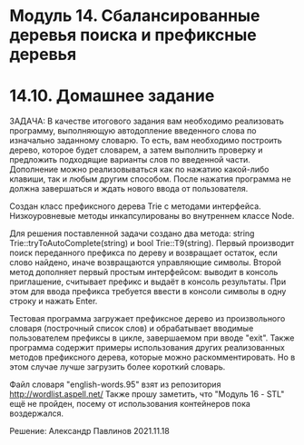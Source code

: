 Модуль 14. Сбалансированные деревья поиска и префиксные деревья 
=====================================================================
14.10. Домашнее задание
======================

ЗАДАЧА: В качестве итогового задания вам необходимо реализовать программу, выполняющую автодопление введенного слова по изначально заданному словарю.
То есть, вам необходимо построить дерево, которое будет словарем, а затем выполнить проверку и предложить подходящие варианты слов по введенной части. Дополнение можно реализовываться как по нажатию какой-либо клавиши, так и любым другим способом. После нажатия программа не должна завершаться и ждать нового ввода от пользователя.

Создан класс префиксного дерева Trie с методами интерфейса. Низкоуровневые методы инкапсулированы во внутреннем классе Node.

Для решения поставленной задачи создано два метода: string Trie::tryToAutoComplete(string) и bool Trie::T9(string).
Первый производит поиск переданного префикса по дереву и возвращает остаток, если слово найдено, иначе возвращаются управляющие символы.
Второй метод дополняет первый простым интерфейсом: выводит в консоль приглашение, считывает префикс и выдаёт в консоль результаты. При этом для ввода префикса требуется ввести в консоли символы в одну строку и нажать Enter.

Тестовая программа загружает префиксное дерево из произвольного словаря (построчный список слов) и обрабатывает вводимые пользователем префиксы в цикле, завершаемом при вводе "exit".
Также программа содержит примеры использования других реализованных методов префиксного дерева, которые можно раскомментировать. Но в этом случае лучше загрузить более короткий словарь.

Файл словаря "english-words.95" взят из репозитория http://wordlist.aspell.net/
Также прошу заметить, что "Модуль 16 - STL" ещё не пройден, посему от использования контейнеров пока воздержался.

Решение: Александр Павлинов
2021.11.18
